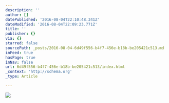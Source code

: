```yaml
---
description: ''
author: []
datePublished: '2016-08-04T22:10:48.341Z'
dateModified: '2016-08-04T22:09:23.771Z'
title: ''
publisher: {}
via: {}
starred: false
sourcePath: _posts/2016-08-04-6d49f556-b4f7-456e-b18b-be205421c513.md
inFeed: true
hasPage: true
inNav: false
url: 6d49f556-b4f7-456e-b18b-be205421c513/index.html
_context: 'http://schema.org'
_type: Article

---
```

![](https://the-grid-user-content.s3-us-west-2.amazonaws.com/7aeb0eac-75ce-48cd-8bbe-430565d80922.jpg)